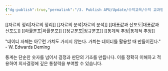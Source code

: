```yaml
---
{"dg-publish":true,"permalink":"/3. Publish APU/Update/수학교육/수학 교과영역/수학영역/통계/","dgPassFrontmatter":true,"noteIcon":"","created":"","updated":""}
---
```


[[자료의 정리\|자료의 정리]] 
[[자료의 분석\|자료의 분석]] 
[[대푯값과 산포도\|대푯값과 산포도]] 
[[확률분포\|확률분포]] 
[[정규분포\|정규분포]] 
[[통계적 추정\|통계적 추정]]

"데이터 자체는 아무런 가치도 가지지 않는다. 가치는 데이터를 활용할 때 만들어진다." - W. Edwards Deming

통계는 단순한 숫자를 넘어서 결정과 판단의 기초를 만듭니다. 이를 정확히 이해하고 적용하여  의사결정에 깊은 통찰력을 부여할 수 있습니다.